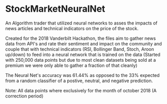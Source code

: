 # StockMarketNeuralNet
An Algorithm trader that utilized neural networks to asses the impacts of news articles and technical indicators on the price of the stock.

Created for the 2018 Vanderbilt Hackathon, the files aim to gather news data from API's and rate their sentiment and impact 
on the community and couple that with technical indicators (RSI, Bollinger Band, Stoch, Aroon up/down)
to feed into a neural network that is trained on the data 
(Started with 250,000 data points but due to most clean datasets being sold at a premium we were only able to gather a fraction of that cleanly)

The Neural Net's accuracy was 61.44% as opposed to the 33% expected from a random classifier of a postive, neutral, and negative prediction.

Note: All data points where exclusively for the month of october 2018 (A correction period)
